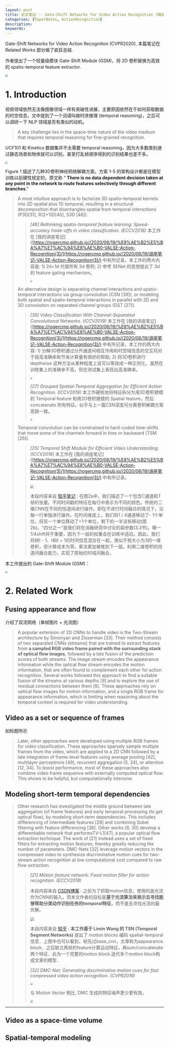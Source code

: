 ```yaml
---
layout: post
title: 论文笔记 -- Gate-Shift Networks for Video Action Recognition (精品)
categories: [PaperNotes, ActionRecognition]
description: 
keywords: 
---
```


Gate-Shift Networks for Video Action Recognition (CVPR2020), 本篇笔记在 Related Works 部分做了疯狂总结.

作者提出了一个轻量级模块 Gate-Shift Module (GSM)，将 2D 卷积替换为高效的 spatio-temporal feature extractor.

<img src="/images/posts/GSM/0.png" style="zoom:50%;" />

# 1. Introduction

视频领域依然无法像图像领域一样有突破性进展，主要原因依然在于如何获取数据的时空信息。文中提到了一个词语叫做时序推理 (temporal reasoning)，之后可以调研一下 NLP 领域是否有类似的动机。

> A key challenge lies in the space-time nature of the video medium that requires temporal reasoning for fine-grained recognition.

UCF101 和 Kinetics 数据集并不太需要 temporal reasoning，因为大多数类别通过静态场景和物体就可以识别，甚至打乱帧顺序得到的识别结果也差不多。 

<img src="/images/posts/GSM/1.png" style="zoom:43%;" />

Figure 1 描述了几种3D卷积神经网络解耦方案。方案 1-5 的架构设计都是在模型训练以前硬性规定的，原文称 “ **There is no data dependent decision taken at any point in the network to route features selectively through different branches**.” 

> A most intuitive approach is to factorize 3D spatio-temporal kernels into 2D spatial plus 1D temporal, resulting in a structural decomposition that disentangles spatial from temporal interactions (P3D[31], R(2+1)D[40], S3D [46]). 
>
> > *[46] Rethinking spatio-temporal feature learning: Speed-accuracy trade-offs in video classification. (ECCV2018)* 本工作在 [我的讲座笔记]([https://rogercmq.github.io//2020/06/19/%E8%AE%B2%E5%BA%A7%E7%AC%94%E8%AE%B0-VALSE-Action-Recognition(3)/](https://rogercmq.github.io//2020/06/19/讲座笔记-VALSE-Action-Recognition(3)/) 中有所记录。本工作的两大内容是: 1) 2d+1d 代替所有 3d 卷积; 2)  参考 SENet 的思想提出了 3d 的 feature gating mechanism。 
> >
> > <img src="/images/VALSE/actionRecognization15.png" style="zoom:40%;" />
>
> An alternative design is separating channel interactions and spatio-temporal interactions via group convolution (CSN [39]), or modeling both spatial and spatio-temporal interactions in parallel with 2D and 3D convolution on separated channel groups (GST [27]). 
>
> > *[39] Video Classification With Channel-Separated Convolutional Networks. (ICCV2019)* 本工作在 [我的讲座笔记]([https://rogercmq.github.io//2020/06/19/%E8%AE%B2%E5%BA%A7%E7%AC%94%E8%AE%B0-VALSE-Action-Recognition(3)/](https://rogercmq.github.io//2020/06/19/讲座笔记-VALSE-Action-Recognition(3)/) 中有所记录。本工作的两大内容: 1)  分解3D卷积通过分开通道间相互作用和时空域信息的交互将对于提高准确率和节省计算量有很好的帮助; 2) 将3D卷积进行 depthwise 这种方法从某种程度上说可以等效成一种正则化，虽然在训练集上的准确率不高，但在测试集上表现出高准确率。
> >
> > <img src="/images/VALSE/actionRecognization16.png" style="zoom: 40%;" />
> >
> > *[27] Grouped Spatial-Temporal Aggregation for Efficient Action Recognition. (ICCV2019)* 本工作硬核地将特征拆分为用3D卷积建模的 Temporal feature 和用2D卷积建模的 Spatial feature，然后 concatenate 所有特征。似乎与上一篇CSN深度可分离卷积解耦方案思路一致。
> >
> > <img src="https://img-blog.csdnimg.cn/20200112004847986.png?x-oss-process=image/watermark,type_ZmFuZ3poZW5naGVpdGk,shadow_10,text_aHR0cHM6Ly9ibG9nLmNzZG4ubmV0L0FtYXppbmdyZW4=,size_16,color_FFFFFF,t_70" style="zoom:40%;" />
>
> Temporal convolution can be constrained to hard-coded time-shifts that move some of the channels forward in time or backward (TSM [25]). 
>
> > *[25] Temporal Shift Module for Efficient Video Understanding.  (ICCV2019)* 本工作在 [我的讲座笔记]([https://rogercmq.github.io//2020/06/19/%E8%AE%B2%E5%BA%A7%E7%AC%94%E8%AE%B0-VALSE-Action-Recognition(3)/](https://rogercmq.github.io//2020/06/19/讲座笔记-VALSE-Action-Recognition(3)/) 中有所记录。
> >
> > <img src="https://picb.zhimg.com/80/v2-27eff0b884ddb445fd1fee1e472a98ac_720w.jpg" style="zoom: 67%;" />
> >
> > 本段内容来自 [知乎笔记](https://zhuanlan.zhihu.com/p/64525610) : 在图2a中，我们描述了一个包含C通道和T帧的张量。不同时间戳的特征在每行中表示为不同的颜色。传统的二维CNN在不同的信道间进行操作，即在不进行时间融合的情况下，沿每一行单独进行操作。在时间维度上，我们将1 / 4通道移动了- 1个单位，将另一个单位移动了+1个单位，剩下的一半没有移动(图2b)。“四分之一”是我们将在消融研究中讨论的超参数(3.3节)。哪一1/4shift并不重要，因为下一层的权重会在训练中适应。因此，我们将帧t - 1、t和t + 1的时间信息混合在一起，类似于核大小为3的一维卷积，但计算成本为零。乘法累加被推到下一层。利用二维卷积的信道间融合能力，实现了原始的时域间融合。 

本工作提出的 Gate-Shift Module (GSM)：

<img src="/images/posts/GSM/2.png" style="zoom:43%;" />

# 2. Related Work

## Fusing appearance and flow

介绍了双流网络（单帧图片 + 光流图）

> A popular extension of 2D CNNs to handle video is the Two-Stream architecture by Simonyan and Zisserman [33]. Their method consists of two separated CNNs (streams) that are trained to extract features from **a sampled RGB video frame paired with the surrounding stack of optical flow images**, followed by a late fusion of the prediction scores of both streams. The image stream encodes the appearance information while the optical flow stream encodes the motion information, that are often found to complement each other for action recognition. Several works followed this approach to find a suitable fusion of the streams at various depths [9] and to explore the use of residual connections between them [8]. These approaches rely on optical flow images for motion information, and a single RGB frame for appearance information, which is limiting when reasoning about the temporal context is required for video understanding.

## Video as a set or sequence of frames

如标题所示

> Later, other approaches were developed using multiple RGB frames for video classification. These approaches sparsely sample multiple frames from the video, which are applied to a 2D CNN followed by a late integration of frame-level features using average pooling [42], multilayer perceptrons [49], recurrent aggregation [5, 24], or attention [12, 34]. To boost performance, most of these approaches also combine video frame sequence with externally computed optical flow. This shows to be helpful, but computationally intensive.

## Modeling short-term temporal dependencies

> Other research has investigated the middle ground between late aggregation (of frame features) and early temporal processing (to get optical flow), by modeling short-term dependencies. This includes differencing of intermediate features [29] and combining Sobel filtering with feature differencing [36]. Other works [6, 30] develop a differentiable network that performsTV-L1[47], a popular optical flow extraction technique. The work of [21] instead uses a set of fixed filters for extracting motion features, thereby greatly reducing the number of parameters. DMC-Nets [32] leverage motion vectors in the compressed video to synthesize discriminative motion cues for two-stream action recognition at low computational cost compared to raw flow extraction.
>
> > *[21]  Motion feature network: Fixed motion filter for action recognition. (ECCV2018)*
> >
> > 本段内容来自 [CSDN博客]( https://blog.csdn.net/weixin_41648477/article/details/106113394 ) :  之前为了抓取motion信息，使用的是光流作为CNN的输入。而本文作者的目标是**基于光流算法来表示去寻找能够帮助分类动作识别任务的temporal特征**，而不是去寻找光流的最优解。 
> >
> > <img src="https://img-blog.csdnimg.cn/20200517104457305.png?x-oss-process=image/watermark,type_ZmFuZ3poZW5naGVpdGk,shadow_10,text_aHR0cHM6Ly9ibG9nLmNzZG4ubmV0L3dlaXhpbl80MTY0ODQ3Nw==,size_16,color_FFFFFF,t_70" style="zoom:70%;" />
> >
> > 本段内容来自 [知乎](https://zhuanlan.zhihu.com/p/87035777) : **本工作基于 Limin Wang 的 TSN (Temporal Segment Networks)**  提出了 motion blocks 编码 spatial-temporal 信息．上图中也可以看到，帧先过base_cnn，文章称为appearance block．之后联立两帧的feature计算运动特征，再sum/concatenate 两个特征．此为一个完整的motion block.迭代多个motion block构成文章的模型．  
> >
> > *[32] DMC-Net: Generating discriminative motion cues for fast compressed video action recognition. (CVPR2019)*
> >
> > <img src="https://img-blog.csdnimg.cn/20190918172832701.png?x-oss-process=image/watermark,type_ZmFuZ3poZW5naGVpdGk,shadow_10,text_aHR0cHM6Ly9ibG9nLmNzZG4ubmV0L3FxXzM1Mzc0Njc0,size_16,color_FFFFFF,t_70" style="zoom:47%;" />
> >
> > 与 Motion Vector 相比, DMC 生成的特征噪声更少更有效。
> >
> > <img src="https://img-blog.csdnimg.cn/20190918221416559.png?x-oss-process=image/watermark,type_ZmFuZ3poZW5naGVpdGk,shadow_10,text_aHR0cHM6Ly9ibG9nLmNzZG4ubmV0L3FxXzM1Mzc0Njc0,size_16,color_FFFFFF,t_70" style="zoom:50%;" />

---

## Video as a space-time volume





## Spatial-temporal modeling